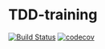 # TDD-training

[![Build Status](https://travis-ci.org/wojtekPi/TDD-training3.svg?branch=master)](https://travis-ci.org/wojtekPi/TDD-training3)
[![codecov](https://codecov.io/gh/wojtekPi/TDD-training3/branch/master/graph/badge.svg)](https://codecov.io/gh/wojtekPi/TDD-training3)
